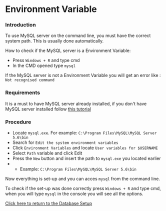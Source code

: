 # Environment Variable

### Introduction
To use MySQL server on the command line, you must have the correct system path. This is usually done automatically.

How to check if the MySQL server is a Environment Variable:
* Press `Windows + R` and type cmd
* In the CMD opened type `mysql`

If the MySQL server is not a Environment Variable you will get an error like : `Not recognised command`

### Requirements
It is a must to have MySQL server already installed, if you don't have MySQL server installed follow [this tutorial](http://www.azerothcore.org/wiki/Requirements)

### Procedure

* Locate `mysql.exe`. For example: `C:\Program Files\MySQL\MySQL Server 5.6\bin`
* Search for `Edit the system environment variables`
* Click `Environment Variables` and locate `User variables for $USERNAME`
* Select `Path` variable and click Edit
* Press the `New` button and insert the path to `mysql.exe` you located earlier
* * Example: `C:\Program Files\MySQL\MySQL Server 5.6\bin`

Now everything is set-up and you can acces `mysql` from the command line.

To check if the set-up was done correctly press `Windows + R` and type cmd, when you will type `mysql` in the console you will see all the options.

[Click here to return to the Database Setup](http://www.azerothcore.org/wiki/Database-Setup)
